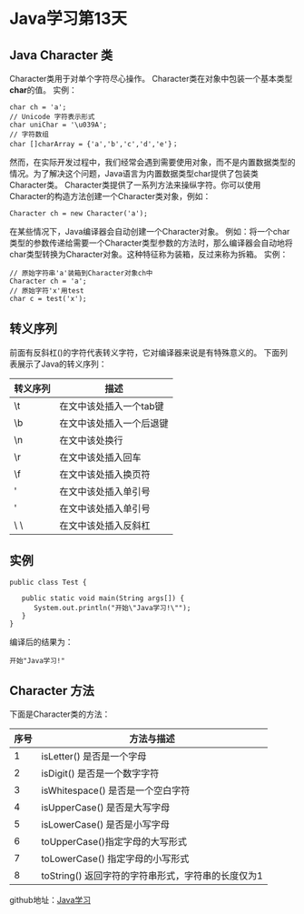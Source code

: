 # Java学习第13天
## Java Character 类
Character类用于对单个字符尽心操作。
Character类在对象中包装一个基本类型**char**的值。
实例：
```
char ch = 'a';
// Unicode 字符表示形式
char uniChar = '\u039A';
// 字符数组
char []charArray = {'a','b','c','d','e'}；
```
然而，在实际开发过程中，我们经常会遇到需要使用对象，而不是内置数据类型的情况。为了解决这个问题，Java语言为内置数据类型char提供了包装类Character类。
Character类提供了一系列方法来操纵字符。你可以使用Character的构造方法创建一个Character类对象，例如：
```
Character ch = new Character('a');
```
在某些情况下，Java编译器会自动创建一个Character对象。
例如：将一个char类型的参数传递给需要一个Character类型参数的方法时，那么编译器会自动地将char类型转换为Character对象。这种特征称为装箱，反过来称为拆箱。
实例：
```
// 原始字符串'a'装箱到Character对象ch中
Character ch = 'a';
// 原始字符'x'用test
char c = test('x');
```
## 转义序列
前面有反斜杠(\)的字符代表转义字符，它对编译器来说是有特殊意义的。
下面列表展示了Java的转义序列：

| 转义序列 | 描述 | 
| ------ | ------ | 
| \t | 在文中该处插入一个tab键| 
| \b | 在文中该处插入一个后退键|
| \n | 在文中该处换行|
| \r | 在文中该处插入回车|
| \f | 在文中该处插入换页符|
| \' | 在文中该处插入单引号|
| \' | 在文中该处插入单引号|
| \ \ | 在文中该处插入反斜杠|

## 实例
```
public class Test {
 
   public static void main(String args[]) {
      System.out.println("开始\"Java学习!\"");
   }
}
```
编译后的结果为：
```
开始"Java学习!"
```
## Character 方法

下面是Character类的方法：

| 序号 | 方法与描述 | 
| ------ | ------ | 
| 1 | isLetter() 是否是一个字母| 
| 2 | isDigit() 是否是一个数字字符| 
| 3 | isWhitespace() 是否是一个空白字符| 
| 4 | isUpperCase() 是否是大写字母| 
| 5 | isLowerCase() 是否是小写字母| 
| 6 | toUpperCase()指定字母的大写形式| 
| 7 | toLowerCase() 指定字母的小写形式| 
| 8 | toString() 返回字符的字符串形式，字符串的长度仅为1| 


github地址：[Java学习](https://github.com/shaveKevin/SKJAVALearning)






